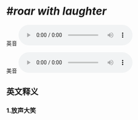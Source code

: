 # ***\#roar with laughter*** 
英音
<audio src="./media/roar with laughter1_AAC.aac" controls="controls"></audio>

美音
<audio src="./media/roar with laughter2_AAC.aac" controls="controls"></audio>



  

英文释义
---
### 1.**放声大笑**  


